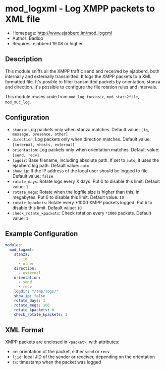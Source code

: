 mod_logxml - Log XMPP packets to XML file
=========================================

* Homepage: http://www.ejabberd.im/mod_logxml
* Author: Badlop
* Requires: ejabberd 19.08 or higher


Description
-----------

This module sniffs all the XMPP traffic send and received by ejabberd,
both internally and externally transmitted. It logs the XMPP packets
to a XML formatted file. It's posible to filter transmitted packets
by orientation, stanza and direction. It's possible to configure the
file rotation rules and intervals.

This module reuses code from `mod_log_forensic`, `mod_stats2file`, `mod_muc_log`.


Configuration
-------------

- `stanza`:
    Log packets only when stanza matches.
    Default value: `[iq, message, presence, other]`
- `direction`:
    Log packets only when direction matches.
    Default value: `[internal, vhosts, external]`
- `orientation`:
    Log packets only when orientation matches.
    Default value: `[send, recv]`
- `logdir`:
    Base filename, including absolute path.
    If set to `auto`, it uses the ejabberd log path.
    Default value: `auto`
- `show_ip`:
    If the IP address of the local user should be logged to file.
    Default value: `false`
- `rotate_days`:
    Rotate logs every X days.
    Put 0 to disable this limit.
    Default value: `1`
- `rotate_megs`:
    Rotate when the logfile size is higher than this, in megabytes.
    Put 0 to disable this limit.
    Default value: `10`
- `rotate_kpackets`:
    Rotate every *1000 XMPP packets logged.
    Put `0` to disable this limit.
    Default value: `10`
- `check_rotate_kpackets`:
    Check rotation every `*1000` packets.
    Default value: `1`


Example Configuration
---------------------

```yaml
modules:
  mod_logxml:
    stanza:
      - iq
      - other
    direction:
      - external
    orientation:
      - send
      - recv
    logdir: "/tmp/logs/"
    show_ip: false
    rotate_days: 1
    rotate_megs: 100
    rotate_kpackets: 0
    check_rotate_kpackets: 1
```

XML Format
----------

XMPP packets are enclosed in `<packet>`, with attributes:
- `or`: orientation of the packet, either `send` or `recv`
- `ljid`: local JID of the sender or receiver, depending on the orientation
- `ts`: timestamp when the packet was logged
